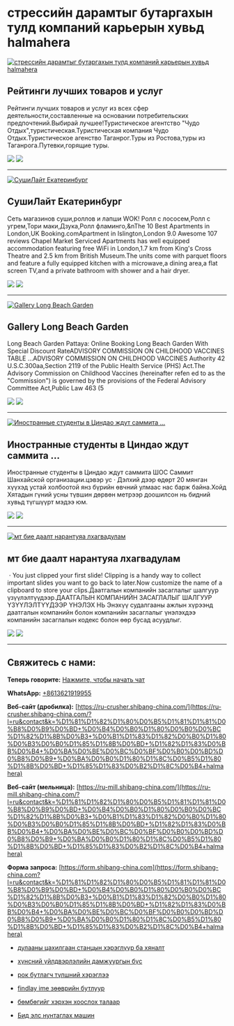 # стрессийн дарамтыг бутаргахын тулд компаний карьерын хувьд halmahera

<a href="https://swt.shibang-china.com/?l=ru&img&k=%D1%81%D1%82%D1%80%D0%B5%D1%81%D1%81%D0%B8%D0%B9%D0%BD+%D0%B4%D0%B0%D1%80%D0%B0%D0%BC%D1%82%D1%8B%D0%B3+%D0%B1%D1%83%D1%82%D0%B0%D1%80%D0%B3%D0%B0%D1%85%D1%8B%D0%BD+%D1%82%D1%83%D0%BB%D0%B4+%D0%BA%D0%BE%D0%BC%D0%BF%D0%B0%D0%BD%D0%B8%D0%B9+%D0%BA%D0%B0%D1%80%D1%8C%D0%B5%D1%80%D1%8B%D0%BD+%D1%85%D1%83%D0%B2%D1%8C%D0%B4+halmahera" target="_blank">![стрессийн дарамтыг бутаргахын тулд компаний карьерын хувьд halmahera](http://static.shibang-china.com/all-800x300/553.jpg)</a>

## Рейтинги лучших товаров и услуг
Рейтинги лучших товаров и услуг из всех сфер деятельности,составленные на основании потребительских предпочтений.Выбирай лучшее!Туристическое агентство &quot;Чудо Отдых&quot;,туристическая.Туристическая компания Чудо Отдых.Туристическое агенство Таганрог.Туры из Ростова,туры из Таганрога.Путевки,горящие туры.


<a href="https://whatsapp.shibangsoft.com/WhatsApp.php" target="_blank" title="WhatsApp">![](http://static.shibang-china.com/icon/whatsapp.png)</a> <a href="https://swt.shibang-china.com/?l=ru&icon&k=%D1%81%D1%82%D1%80%D0%B5%D1%81%D1%81%D0%B8%D0%B9%D0%BD+%D0%B4%D0%B0%D1%80%D0%B0%D0%BC%D1%82%D1%8B%D0%B3+%D0%B1%D1%83%D1%82%D0%B0%D1%80%D0%B3%D0%B0%D1%85%D1%8B%D0%BD+%D1%82%D1%83%D0%BB%D0%B4+%D0%BA%D0%BE%D0%BC%D0%BF%D0%B0%D0%BD%D0%B8%D0%B9+%D0%BA%D0%B0%D1%80%D1%8C%D0%B5%D1%80%D1%8B%D0%BD+%D1%85%D1%83%D0%B2%D1%8C%D0%B4+halmahera" target="_blank">![](http://static.shibang-china.com/icon/chat-ru.png)</a>

---

<a href="https://swt.shibang-china.com/?l=ru&img&k=%D1%81%D1%82%D1%80%D0%B5%D1%81%D1%81%D0%B8%D0%B9%D0%BD+%D0%B4%D0%B0%D1%80%D0%B0%D0%BC%D1%82%D1%8B%D0%B3+%D0%B1%D1%83%D1%82%D0%B0%D1%80%D0%B3%D0%B0%D1%85%D1%8B%D0%BD+%D1%82%D1%83%D0%BB%D0%B4+%D0%BA%D0%BE%D0%BC%D0%BF%D0%B0%D0%BD%D0%B8%D0%B9+%D0%BA%D0%B0%D1%80%D1%8C%D0%B5%D1%80%D1%8B%D0%BD+%D1%85%D1%83%D0%B2%D1%8C%D0%B4+halmahera" target="_blank">![СушиЛайт Екатеринбург](http://static.shibang-china.com/all-800x300/700.jpg)</a>

## СушиЛайт Екатеринбург
Сеть магазинов суши,роллов и лапши WOK! Ролл с лососем,Ролл с угрем,Тори маки,Дзука,Ролл фламинго,&amp;nThe 10 Best Apartments in London,UK Booking.comApartment in Islington,London 9.0 Awesome 107 reviews Chapel Market Serviced Apartments has well equipped accommodation featuring free WiFi in London,1.7 km from King's Cross Theatre and 2.5 km from British Museum.The units come with parquet floors and feature a fully equipped kitchen with a microwave,a dining area,a flat screen TV,and a private bathroom with shower and a hair dryer.


<a href="https://whatsapp.shibangsoft.com/WhatsApp.php" target="_blank" title="WhatsApp">![](http://static.shibang-china.com/icon/whatsapp.png)</a> <a href="https://swt.shibang-china.com/?l=ru&icon&k=%D1%81%D1%82%D1%80%D0%B5%D1%81%D1%81%D0%B8%D0%B9%D0%BD+%D0%B4%D0%B0%D1%80%D0%B0%D0%BC%D1%82%D1%8B%D0%B3+%D0%B1%D1%83%D1%82%D0%B0%D1%80%D0%B3%D0%B0%D1%85%D1%8B%D0%BD+%D1%82%D1%83%D0%BB%D0%B4+%D0%BA%D0%BE%D0%BC%D0%BF%D0%B0%D0%BD%D0%B8%D0%B9+%D0%BA%D0%B0%D1%80%D1%8C%D0%B5%D1%80%D1%8B%D0%BD+%D1%85%D1%83%D0%B2%D1%8C%D0%B4+halmahera" target="_blank">![](http://static.shibang-china.com/icon/chat-ru.png)</a>

---

<a href="https://swt.shibang-china.com/?l=ru&img&k=%D1%81%D1%82%D1%80%D0%B5%D1%81%D1%81%D0%B8%D0%B9%D0%BD+%D0%B4%D0%B0%D1%80%D0%B0%D0%BC%D1%82%D1%8B%D0%B3+%D0%B1%D1%83%D1%82%D0%B0%D1%80%D0%B3%D0%B0%D1%85%D1%8B%D0%BD+%D1%82%D1%83%D0%BB%D0%B4+%D0%BA%D0%BE%D0%BC%D0%BF%D0%B0%D0%BD%D0%B8%D0%B9+%D0%BA%D0%B0%D1%80%D1%8C%D0%B5%D1%80%D1%8B%D0%BD+%D1%85%D1%83%D0%B2%D1%8C%D0%B4+halmahera" target="_blank">![Gallery Long Beach Garden](http://static.shibang-china.com/all-800x300/1162.jpg)</a>

## Gallery Long Beach Garden
Long Beach Garden Pattaya: Online Booking Long Beach Garden With Special Discount RateADVISORY COMMISSION ON CHILDHOOD VACCINES TABLE …ADVISORY COMMISSION ON CHILDHOOD VACCINES Authority 42 U.S.C.300aa,Section 2119 of the Public Health Service (PHS) Act.The Advisory Commission on Childhood Vaccines (hereinafter refen ed to as the &quot;Commission&quot;) is governed by the provisions of the Federal Advisory Committee Act,Public Law 463 (5


<a href="https://whatsapp.shibangsoft.com/WhatsApp.php" target="_blank" title="WhatsApp">![](http://static.shibang-china.com/icon/whatsapp.png)</a> <a href="https://swt.shibang-china.com/?l=ru&icon&k=%D1%81%D1%82%D1%80%D0%B5%D1%81%D1%81%D0%B8%D0%B9%D0%BD+%D0%B4%D0%B0%D1%80%D0%B0%D0%BC%D1%82%D1%8B%D0%B3+%D0%B1%D1%83%D1%82%D0%B0%D1%80%D0%B3%D0%B0%D1%85%D1%8B%D0%BD+%D1%82%D1%83%D0%BB%D0%B4+%D0%BA%D0%BE%D0%BC%D0%BF%D0%B0%D0%BD%D0%B8%D0%B9+%D0%BA%D0%B0%D1%80%D1%8C%D0%B5%D1%80%D1%8B%D0%BD+%D1%85%D1%83%D0%B2%D1%8C%D0%B4+halmahera" target="_blank">![](http://static.shibang-china.com/icon/chat-ru.png)</a>

---

<a href="https://swt.shibang-china.com/?l=ru&img&k=%D1%81%D1%82%D1%80%D0%B5%D1%81%D1%81%D0%B8%D0%B9%D0%BD+%D0%B4%D0%B0%D1%80%D0%B0%D0%BC%D1%82%D1%8B%D0%B3+%D0%B1%D1%83%D1%82%D0%B0%D1%80%D0%B3%D0%B0%D1%85%D1%8B%D0%BD+%D1%82%D1%83%D0%BB%D0%B4+%D0%BA%D0%BE%D0%BC%D0%BF%D0%B0%D0%BD%D0%B8%D0%B9+%D0%BA%D0%B0%D1%80%D1%8C%D0%B5%D1%80%D1%8B%D0%BD+%D1%85%D1%83%D0%B2%D1%8C%D0%B4+halmahera" target="_blank">![Иностранные студенты в Циндао ждут саммита …](http://static.shibang-china.com/all-800x300/718.jpg)</a>

## Иностранные студенты в Циндао ждут саммита …
Иностранные студенты в Циндао ждут саммита ШОС Саммит Шанхайской организации.цэвэр ус&nbsp;&#0183;&#32;Дэлхий дээр өдөрт 20 мянган хүүхэд устай хол&#173;боотой янз бүрийн өвчний улмаас нас барж байна.Хойд Хятадын гүний усны түвшин дөрвөн метрээр доошилсон нь бидний хувьд түгшүүрт мэдээ юм.


<a href="https://whatsapp.shibangsoft.com/WhatsApp.php" target="_blank" title="WhatsApp">![](http://static.shibang-china.com/icon/whatsapp.png)</a> <a href="https://swt.shibang-china.com/?l=ru&icon&k=%D1%81%D1%82%D1%80%D0%B5%D1%81%D1%81%D0%B8%D0%B9%D0%BD+%D0%B4%D0%B0%D1%80%D0%B0%D0%BC%D1%82%D1%8B%D0%B3+%D0%B1%D1%83%D1%82%D0%B0%D1%80%D0%B3%D0%B0%D1%85%D1%8B%D0%BD+%D1%82%D1%83%D0%BB%D0%B4+%D0%BA%D0%BE%D0%BC%D0%BF%D0%B0%D0%BD%D0%B8%D0%B9+%D0%BA%D0%B0%D1%80%D1%8C%D0%B5%D1%80%D1%8B%D0%BD+%D1%85%D1%83%D0%B2%D1%8C%D0%B4+halmahera" target="_blank">![](http://static.shibang-china.com/icon/chat-ru.png)</a>

---

<a href="https://swt.shibang-china.com/?l=ru&img&k=%D1%81%D1%82%D1%80%D0%B5%D1%81%D1%81%D0%B8%D0%B9%D0%BD+%D0%B4%D0%B0%D1%80%D0%B0%D0%BC%D1%82%D1%8B%D0%B3+%D0%B1%D1%83%D1%82%D0%B0%D1%80%D0%B3%D0%B0%D1%85%D1%8B%D0%BD+%D1%82%D1%83%D0%BB%D0%B4+%D0%BA%D0%BE%D0%BC%D0%BF%D0%B0%D0%BD%D0%B8%D0%B9+%D0%BA%D0%B0%D1%80%D1%8C%D0%B5%D1%80%D1%8B%D0%BD+%D1%85%D1%83%D0%B2%D1%8C%D0%B4+halmahera" target="_blank">![мт бие даалт нарантуяа лхагвадулам](http://static.shibang-china.com/all-800x300/1349.jpg)</a>

## мт бие даалт нарантуяа лхагвадулам
&nbsp;&#0183;&#32;You just clipped your first slide! Clipping is a handy way to collect important slides you want to go back to later.Now customize the name of a clipboard to store your clips.Даатгалын компанийн засаглалыг шалгуур үзүүлэлтүүдээр.ДААТГАЛЫН КОМПАНИЙН ЗАСАГЛАЛЫГ ШАЛГУУР ҮЗҮҮЛЭЛТҮҮДЭЭР ҮНЭЛЭХ НЬ Энэхүү судалгааны ажлын хүрээнд даатгалын компанийн болон компанийн засаглалыг үнэлэхдээ компанийн засаглалын кодекс болон өөр бусад асуудлыг.


<a href="https://whatsapp.shibangsoft.com/WhatsApp.php" target="_blank" title="WhatsApp">![](http://static.shibang-china.com/icon/whatsapp.png)</a> <a href="https://swt.shibang-china.com/?l=ru&icon&k=%D1%81%D1%82%D1%80%D0%B5%D1%81%D1%81%D0%B8%D0%B9%D0%BD+%D0%B4%D0%B0%D1%80%D0%B0%D0%BC%D1%82%D1%8B%D0%B3+%D0%B1%D1%83%D1%82%D0%B0%D1%80%D0%B3%D0%B0%D1%85%D1%8B%D0%BD+%D1%82%D1%83%D0%BB%D0%B4+%D0%BA%D0%BE%D0%BC%D0%BF%D0%B0%D0%BD%D0%B8%D0%B9+%D0%BA%D0%B0%D1%80%D1%8C%D0%B5%D1%80%D1%8B%D0%BD+%D1%85%D1%83%D0%B2%D1%8C%D0%B4+halmahera" target="_blank">![](http://static.shibang-china.com/icon/chat-ru.png)</a>

---
## Свяжитесь с нами:

**Теперь говорите:** [Нажмите, чтобы начать чат](https://swt.shibang-china.com?l=ru&contact&k=%D1%81%D1%82%D1%80%D0%B5%D1%81%D1%81%D0%B8%D0%B9%D0%BD+%D0%B4%D0%B0%D1%80%D0%B0%D0%BC%D1%82%D1%8B%D0%B3+%D0%B1%D1%83%D1%82%D0%B0%D1%80%D0%B3%D0%B0%D1%85%D1%8B%D0%BD+%D1%82%D1%83%D0%BB%D0%B4+%D0%BA%D0%BE%D0%BC%D0%BF%D0%B0%D0%BD%D0%B8%D0%B9+%D0%BA%D0%B0%D1%80%D1%8C%D0%B5%D1%80%D1%8B%D0%BD+%D1%85%D1%83%D0%B2%D1%8C%D0%B4+halmahera)

**WhatsApp:**  [+8613621919955](https://whatsapp.shibangsoft.com/WhatsApp.php)

**Веб-сайт (дробилка):** [https://ru-crusher.shibang-china.com/](https://ru-crusher.shibang-china.com/?l=ru&contact&k=%D1%81%D1%82%D1%80%D0%B5%D1%81%D1%81%D0%B8%D0%B9%D0%BD+%D0%B4%D0%B0%D1%80%D0%B0%D0%BC%D1%82%D1%8B%D0%B3+%D0%B1%D1%83%D1%82%D0%B0%D1%80%D0%B3%D0%B0%D1%85%D1%8B%D0%BD+%D1%82%D1%83%D0%BB%D0%B4+%D0%BA%D0%BE%D0%BC%D0%BF%D0%B0%D0%BD%D0%B8%D0%B9+%D0%BA%D0%B0%D1%80%D1%8C%D0%B5%D1%80%D1%8B%D0%BD+%D1%85%D1%83%D0%B2%D1%8C%D0%B4+halmahera)

**Веб-сайт (мельница):** [https://ru-mill.shibang-china.com/](https://ru-mill.shibang-china.com/?l=ru&contact&k=%D1%81%D1%82%D1%80%D0%B5%D1%81%D1%81%D0%B8%D0%B9%D0%BD+%D0%B4%D0%B0%D1%80%D0%B0%D0%BC%D1%82%D1%8B%D0%B3+%D0%B1%D1%83%D1%82%D0%B0%D1%80%D0%B3%D0%B0%D1%85%D1%8B%D0%BD+%D1%82%D1%83%D0%BB%D0%B4+%D0%BA%D0%BE%D0%BC%D0%BF%D0%B0%D0%BD%D0%B8%D0%B9+%D0%BA%D0%B0%D1%80%D1%8C%D0%B5%D1%80%D1%8B%D0%BD+%D1%85%D1%83%D0%B2%D1%8C%D0%B4+halmahera)

**Форма запроса:** [https://form.shibang-china.com](https://form.shibang-china.com?l=ru&contact&k=%D1%81%D1%82%D1%80%D0%B5%D1%81%D1%81%D0%B8%D0%B9%D0%BD+%D0%B4%D0%B0%D1%80%D0%B0%D0%BC%D1%82%D1%8B%D0%B3+%D0%B1%D1%83%D1%82%D0%B0%D1%80%D0%B3%D0%B0%D1%85%D1%8B%D0%BD+%D1%82%D1%83%D0%BB%D0%B4+%D0%BA%D0%BE%D0%BC%D0%BF%D0%B0%D0%BD%D0%B8%D0%B9+%D0%BA%D0%B0%D1%80%D1%8C%D0%B5%D1%80%D1%8B%D0%BD+%D1%85%D1%83%D0%B2%D1%8C%D0%B4+halmahera)

* [дулааны цахилгаан станцын хэрэглүүр ба хяналт](../129/%D0%B4%D1%83%D0%BB%D0%B0%D0%B0%D0%BD%D1%8B%20%D1%86%D0%B0%D1%85%D0%B8%D0%BB%D0%B3%D0%B0%D0%B0%D0%BD%20%D1%81%D1%82%D0%B0%D0%BD%D1%86%D1%8B%D0%BD%20%D1%85%D1%8D%D1%80%D1%8D%D0%B3%D0%BB%D2%AF%D2%AF%D1%80%20%D0%B1%D0%B0%20%D1%85%D1%8F%D0%BD%D0%B0%D0%BB%D1%82.md)

* [хүнсний үйлдвэрлэлийн дамжуургын бүс](../128/%D1%85%D2%AF%D0%BD%D1%81%D0%BD%D0%B8%D0%B9%20%D2%AF%D0%B9%D0%BB%D0%B4%D0%B2%D1%8D%D1%80%D0%BB%D1%8D%D0%BB%D0%B8%D0%B9%D0%BD%20%D0%B4%D0%B0%D0%BC%D0%B6%D1%83%D1%83%D1%80%D0%B3%D1%8B%D0%BD%20%D0%B1%D2%AF%D1%81.md)

* [рок бутлагч түлшний хэрэглээ](../127/%D1%80%D0%BE%D0%BA%20%D0%B1%D1%83%D1%82%D0%BB%D0%B0%D0%B3%D1%87%20%D1%82%D2%AF%D0%BB%D1%88%D0%BD%D0%B8%D0%B9%20%D1%85%D1%8D%D1%80%D1%8D%D0%B3%D0%BB%D1%8D%D1%8D.md)

* [findlay ime зөөврийн бутлуур](../129/findlay%20ime%20%D0%B7%D3%A9%D3%A9%D0%B2%D1%80%D0%B8%D0%B9%D0%BD%20%D0%B1%D1%83%D1%82%D0%BB%D1%83%D1%83%D1%80.md)

* [бөмбөгийг хэрхэн хоослох талаар](../130/%D0%B1%D3%A9%D0%BC%D0%B1%D3%A9%D0%B3%D0%B8%D0%B9%D0%B3%20%D1%85%D1%8D%D1%80%D1%85%D1%8D%D0%BD%20%D1%85%D0%BE%D0%BE%D1%81%D0%BB%D0%BE%D1%85%20%D1%82%D0%B0%D0%BB%D0%B0%D0%B0%D1%80.md)

* [Бид элс нунтаглах машин](../126/%D0%91%D0%B8%D0%B4%20%D1%8D%D0%BB%D1%81%20%D0%BD%D1%83%D0%BD%D1%82%D0%B0%D0%B3%D0%BB%D0%B0%D1%85%20%D0%BC%D0%B0%D1%88%D0%B8%D0%BD.md)